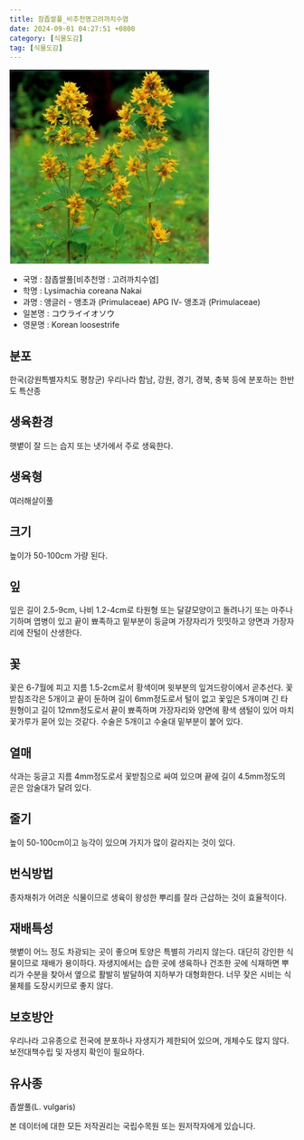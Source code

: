 ```yaml
---
title: 참좁쌀풀_비추천명고려까치수염
date: 2024-09-01 04:27:51 +0800
category: [식물도감]
tag: [식물도감]
---
```




![참좁쌀풀[비추천명 : 고려까치수염]](/assets/img/fileUpload/plants/basic/Primulaceae/Lysimachia/7579/1_th2.JPG)
- 국명 : 참좁쌀풀[비추천명 : 고려까치수염]
- 학명 : Lysimachia coreana Nakai
- 과명 : 앵글러 - 앵초과 (Primulaceae) APG Ⅳ- 앵초과 (Primulaceae)
- 일본명 : コウライイオソウ
- 영문명 : Korean loosestrife


## 분포
한국(강원특별자치도 평창군) 우리나라 함남, 강원, 경기, 경북, 충북 등에 분포하는 한반도 특산종
## 생육환경
햇볕이 잘 드는 습지 또는 냇가에서 주로 생육한다.
## 생육형
여러해살이풀
## 크기
높이가 50-100cm 가량 된다.
## 잎
잎은 길이 2.5-9cm, 나비 1.2-4cm로 타원형 또는 달걀모양이고 돌려나기 또는 마주나기하며 엽병이 있고 끝이 뾰족하고 밑부분이 둥글며 가장자리가 밋밋하고 양면과 가장자리에 잔털이 산생한다.
## 꽃
꽃은 6-7월에 피고 지름 1.5-2cm로서 황색이며 윗부분의 잎겨드랑이에서 곧추선다. 꽃받침조각은 5개이고 끝이 둔하며 길이 6mm정도로서 털이 없고 꽃잎은 5개이며 긴 타원형이고 길이 12mm정도로서 끝이 뾰족하며 가장자리와 양면에 황색 샘털이 있어 마치 꽃가루가 묻어 있는 것같다. 수술은 5개이고 수술대 밑부분이 붙어 있다.
## 열매
삭과는 둥글고 지름 4mm정도로서 꽃받침으로 싸여 있으며 끝에 길이 4.5mm정도의 곧은 암술대가 달려 있다.
## 줄기
높이 50-100cm이고 능각이 있으며 가지가 많이 갈라지는 것이 있다.
## 번식방법
종자채취가 어려운 식물이므로 생육이 왕성한 뿌리를 잘라 근삽하는 것이 효율적이다.
## 재배특성
햇볕이 어느 정도 차광되는 곳이 좋으며 토양은 특별히 가리지 않는다. 대단히 강인한 식물이므로 재배가 용이하다. 자생지에서는 습한 곳에 생육하나 건조한 곳에 식재하면 뿌리가 수분을 찾아서 옆으로 활발히 발달하여 지하부가 대형화한다. 너무 잦은 시비는 식물체를 도장시키므로 좋지 않다.
## 보호방안
우리나라 고유종으로 전국에 분포하나 자생지가 제한되어 있으며, 개체수도 많지 않다. 보전대책수립 및 자생지 확인이 필요하다.
## 유사종
좁쌀풀(L. vulgaris)






본 데이터에 대한 모든 저작권리는 국립수목원 또는 원저작자에게 있습니다.
